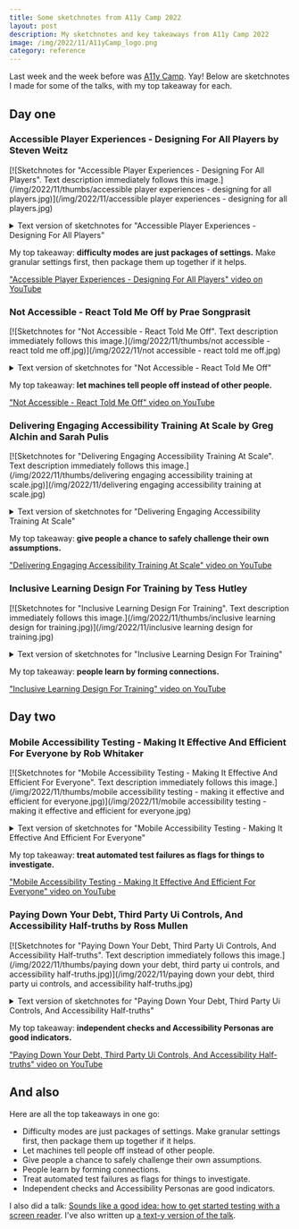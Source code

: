 ```yaml
---
title: Some sketchnotes from A11y Camp 2022
layout: post
description: My sketchnotes and key takeaways from A11y Camp 2022
image: /img/2022/11/A11yCamp_logo.png
category: reference
---
```


Last week and the week before was [A11y Camp](https://a11ycamp.org.au). Yay! Below are sketchnotes I made for some of the talks, with my top takeaway for each.

## Day one

### Accessible Player Experiences - Designing For All Players by Steven Weitz

[![Sketchnotes for "Accessible Player Experiences - Designing For All Players".  Text description immediately follows this image.](/img/2022/11/thumbs/accessible player experiences - designing for all players.jpg)](/img/2022/11/accessible player experiences - designing for all players.jpg)

<details>
    <summary>Text version of sketchnotes for "Accessible Player Experiences - Designing For All Players"</summary>
<div markdown="1">
- Gaming help combat social isolation, create social connection
- Players with disabilities play: a variety of games; together.
- Every player is different.
- It's about removing barriers.
- APX (Accessible Player Experience) has Access Patterns and Challenge Patterns. The format:
	- Symbol
	- Snappy name
	- Design problem
	- Design drivers
	- Design solution
- Difficulty modes are just packages of settings.
</div>
</details>

My top takeaway: **difficulty modes are just packages of settings.** Make granular settings first, then package them up together if it helps.

["Accessible Player Experiences - Designing For All Players" video on YouTube](https://www.youtube.com/watch?v=A9PMXCvyRG0)

### Not Accessible - React Told Me Off by Prae Songprasit

[![Sketchnotes for "Not Accessible - React Told Me Off".  Text description immediately follows this image.](/img/2022/11/thumbs/not accessible - react told me off.jpg)](/img/2022/11/not accessible - react told me off.jpg)

<details>
    <summary>Text version of sketchnotes for "Not Accessible - React Told Me Off"</summary>
<div markdown="1">
- More complicated code means more opportunities for problems.
- Write your tests from your users perspective.
- Everyone makes mistakes: let machines (e.g. linting) tell people off (instead of other people).
- Accessibility is a mindset, not a standalone activity.
</div>
</details>

My top takeaway: **let machines tell people off instead of other people.**

["Not Accessible - React Told Me Off" video on YouTube](https://www.youtube.com/watch?v=dgThe3qDzgI)

### Delivering Engaging Accessibility Training At Scale by Greg Alchin and Sarah Pulis

[![Sketchnotes for "Delivering Engaging Accessibility Training At Scale".  Text description immediately follows this image.](/img/2022/11/thumbs/delivering engaging accessibility training at scale.jpg)](/img/2022/11/delivering engaging accessibility training at scale.jpg)

<details>
    <summary>Text version of sketchnotes for "Delivering Engaging Accessibility Training At Scale"</summary>
<div markdown="1">
- Give people a chance to safely challenge their own assumptions.
- Have the instructor embedded in the video, no box. It helps with understandability, comprehension.
- Off-the-shelf training can't be integrated like custom can.
</div>
</details>

My top takeaway: **give people a chance to safely challenge their own assumptions.**

["Delivering Engaging Accessibility Training At Scale" video on YouTube](https://www.youtube.com/watch?v=84pBXYdWATQ)

### Inclusive Learning Design For Training by Tess Hutley

[![Sketchnotes for "Inclusive Learning Design For Training".  Text description immediately follows this image.](/img/2022/11/thumbs/inclusive learning design for training.jpg)](/img/2022/11/inclusive learning design for training.jpg)

<details>
    <summary>Text version of sketchnotes for "Inclusive Learning Design For Training"</summary>
<div markdown="1">
- Leave (brain) room for learning.
- Things that contribute to extra cognitive load:
	- content design
		- Structure
		- Style
		- Interactivity
		- Activity
	- sensory inputs
	- emotional state
	- delivery mode
- People learn by forming connections.
</div>
</details>

My top takeaway: **people learn by forming connections.**

["Inclusive Learning Design For Training" video on YouTube](https://www.youtube.com/watch?v=jH9gH8ZPQ0U)

## Day two

### Mobile Accessibility Testing - Making It Effective And Efficient For Everyone by Rob Whitaker

[![Sketchnotes for "Mobile Accessibility Testing - Making It Effective And Efficient For Everyone".  Text description immediately follows this image.](/img/2022/11/thumbs/mobile accessibility testing - making it effective and efficient for everyone.jpg)](/img/2022/11/mobile accessibility testing - making it effective and efficient for everyone.jpg)

<details>
    <summary>Text version of sketchnotes for "Mobile Accessibility Testing - Making It Effective And Efficient For Everyone"</summary>
<div markdown="1">
- [Mobile A11y.com](https://mobilea11y.com/)
- Essential testing:
	- User testing
	- Manual testing. Set up shortcuts and captions for mobile screen readers.
- Testing that saves time, effort, and money:
	- Scanning
	- Automated testing
	- Linting
- For automated tests:
	- Fail? Investigate!
	- Pass? Maybe double-check.
</div>
</details>

My top takeaway: **treat automated test failures as flags for things to investigate.**

["Mobile Accessibility Testing - Making It Effective And Efficient For Everyone" video on YouTube](https://www.youtube.com/watch?v=VcJ6re3Hro4)

### Paying Down Your Debt, Third Party Ui Controls, And Accessibility Half-truths by Ross Mullen

[![Sketchnotes for "Paying Down Your Debt, Third Party Ui Controls, And Accessibility Half-truths".  Text description immediately follows this image.](/img/2022/11/thumbs/paying down your debt, third party ui controls, and accessibility half-truths.jpg)](/img/2022/11/paying down your debt, third party ui controls, and accessibility half-truths.jpg)

<details>
    <summary>Text version of sketchnotes for "Paying Down Your Debt, Third Party Ui Controls, And Accessibility Half-truths"</summary>
<div markdown="1">
- It's easy to increase complexity by using UI libraries. High complexity means high risk.
- Check UI library vendor claims. Assume the worst.
- Indicators of confidence::
	- Accessibility Statement
	- Blogs
	- Accessibility champion
	- GitHub
- Better indicators:
	- Independent Check
	- Accessibility Personas
</div>
</details>

My top takeaway: **independent checks and Accessibility Personas are good indicators.**

["Paying Down Your Debt, Third Party Ui Controls, And Accessibility Half-truths" video on YouTube](https://www.youtube.com/watch?v=DgFgWriZ2Ew)

## And also

Here are all the top takeaways in one go:

- Difficulty modes are just packages of settings. Make granular settings first, then package them up together if it helps.
- Let machines tell people off instead of other people.
- Give people a chance to safely challenge their own assumptions.
- People learn by forming connections.
- Treat automated test failures as flags for things to investigate.
- Independent checks and Accessibility Personas are good indicators.

I also did a talk: [Sounds like a good idea: how to get started testing with a screen reader](https://www.youtube.com/watch?v=xqjkSjZOUSI). I've also written up [a text-y version of the talk](/2022/10/15/sounds-like-a-good-idea/).


